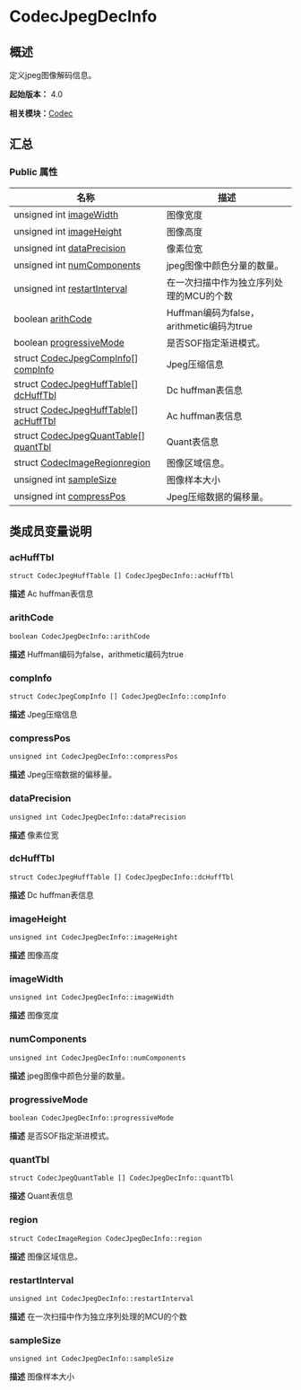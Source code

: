 # CodecJpegDecInfo


## 概述

定义jpeg图像解码信息。

**起始版本：** 4.0

**相关模块：**[Codec](_codec_v10.md)


## 汇总


### Public 属性

| 名称 | 描述 | 
| -------- | -------- |
| unsigned int [imageWidth](#imagewidth) | 图像宽度  | 
| unsigned int [imageHeight](#imageheight) | 图像高度  | 
| unsigned int [dataPrecision](#dataprecision) | 像素位宽  | 
| unsigned int [numComponents](#numcomponents) | jpeg图像中颜色分量的数量。  | 
| unsigned int [restartInterval](#restartinterval) | 在一次扫描中作为独立序列处理的MCU的个数  | 
| boolean [arithCode](#arithcode) | Huffman编码为false，arithmetic编码为true  | 
| boolean [progressiveMode](#progressivemode) | 是否SOF指定渐进模式。  | 
| struct [CodecJpegCompInfo](_codec_jpeg_comp_info_v10.md)[] [compInfo](#compinfo) | Jpeg压缩信息  | 
| struct [CodecJpegHuffTable](_codec_jpeg_huff_table_v10.md)[] [dcHuffTbl](#dchufftbl) | Dc huffman表信息  | 
| struct [CodecJpegHuffTable](_codec_jpeg_huff_table_v10.md)[] [acHuffTbl](#achufftbl) | Ac huffman表信息  | 
| struct [CodecJpegQuantTable](_codec_jpeg_quant_table_v10.md)[] [quantTbl](#quanttbl) | Quant表信息  | 
| struct [CodecImageRegion](_codec_image_region_v10.md)[region](#region) | 图像区域信息。  | 
| unsigned int [sampleSize](#samplesize) | 图像样本大小  | 
| unsigned int [compressPos](#compresspos) | Jpeg压缩数据的偏移量。  | 


## 类成员变量说明


### acHuffTbl

```
struct CodecJpegHuffTable [] CodecJpegDecInfo::acHuffTbl
```
**描述**
Ac huffman表信息


### arithCode

```
boolean CodecJpegDecInfo::arithCode
```
**描述**
Huffman编码为false，arithmetic编码为true


### compInfo

```
struct CodecJpegCompInfo [] CodecJpegDecInfo::compInfo
```
**描述**
Jpeg压缩信息


### compressPos

```
unsigned int CodecJpegDecInfo::compressPos
```
**描述**
Jpeg压缩数据的偏移量。


### dataPrecision

```
unsigned int CodecJpegDecInfo::dataPrecision
```
**描述**
像素位宽


### dcHuffTbl

```
struct CodecJpegHuffTable [] CodecJpegDecInfo::dcHuffTbl
```
**描述**
Dc huffman表信息


### imageHeight

```
unsigned int CodecJpegDecInfo::imageHeight
```
**描述**
图像高度


### imageWidth

```
unsigned int CodecJpegDecInfo::imageWidth
```
**描述**
图像宽度


### numComponents

```
unsigned int CodecJpegDecInfo::numComponents
```
**描述**
jpeg图像中颜色分量的数量。


### progressiveMode

```
boolean CodecJpegDecInfo::progressiveMode
```
**描述**
是否SOF指定渐进模式。


### quantTbl

```
struct CodecJpegQuantTable [] CodecJpegDecInfo::quantTbl
```
**描述**
Quant表信息


### region

```
struct CodecImageRegion CodecJpegDecInfo::region
```
**描述**
图像区域信息。


### restartInterval

```
unsigned int CodecJpegDecInfo::restartInterval
```
**描述**
在一次扫描中作为独立序列处理的MCU的个数


### sampleSize

```
unsigned int CodecJpegDecInfo::sampleSize
```
**描述**
图像样本大小
